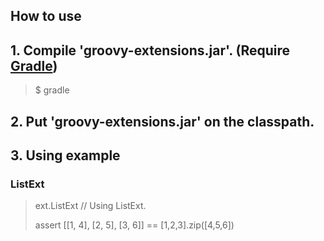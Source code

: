 How to use
----------

## 1. Compile 'groovy-extensions.jar'. (Require [Gradle][]) ##

> $ gradle

## 2. Put 'groovy-extensions.jar' on the classpath. ##

## 3. Using example ##

### ListExt ###
> ext.ListExt // Using ListExt.
>
> assert [[1, 4], [2, 5], [3, 6]] == [1,2,3].zip([4,5,6])

[gradle]: http://gradle.org/ "Gradle"
